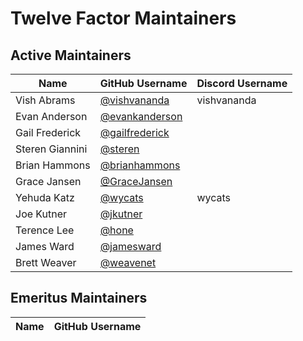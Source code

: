# Twelve Factor Maintainers

## Active Maintainers

| Name            | GitHub Username                                     | Discord Username |
| --------------- | --------------------------------------------------- | ---------------- |
| Vish Abrams     | [@vishvananda](https://github.com/vishvananda)      | vishvananda      |
| Evan Anderson   | [@evankanderson](@https://github.com/evankanderson) |                  |
| Gail Frederick  | [@gailfrederick](@https://github.com/gailfrederick) |                  |
| Steren Giannini | [@steren](@https://github.com/steren)               |                  |
| Brian Hammons   | [@brianhammons](@https://github.com/brianhammons)   |                  |
| Grace Jansen    | [@GraceJansen](@https://github.com/GraceJansen)     |                  |
| Yehuda Katz     | [@wycats](https://github.com/wycats)                | wycats           |
| Joe Kutner      | [@jkutner](@https://github.com/jkutner)             |                  |
| Terence Lee     | [@hone](https://github.com/hone)                    |                  |
| James Ward      | [@jamesward](@https://github.com/jamesward)         |                  |
| Brett Weaver    | [@weavenet](@https://github.com/weavenet)           |                  |

## Emeritus Maintainers

| Name | GitHub Username |
| ---- | --------------- |
